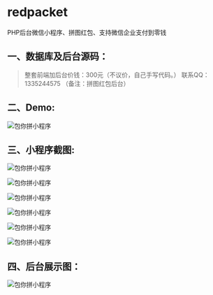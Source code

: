 # redpacket
PHP后台微信小程序、拼图红包、支持微信企业支付到零钱
## 一、数据库及后台源码：
> 整套前端加后台价钱：300元（不议价，自己手写代码。）
> 联系QQ：1335244575 （备注：拼图红包后台）
## 二、Demo:
![包你拼小程序][1]


  [1]: https://img.91ud.com/FryRd2QwbK6dEpuPRjE4uhjec-9P/256
  
## 三、小程序截图:
![包你拼小程序][2]


  [2]: https://raw.githubusercontent.com/hellosee/redpacket/master/preview/3701559631867_.pic.jpg
  
![包你拼小程序][3]


  [3]: https://raw.githubusercontent.com/hellosee/redpacket/master/preview/3711559631868_.pic.jpg
  
  
![包你拼小程序][4]


  [4]: https://raw.githubusercontent.com/hellosee/redpacket/master/preview/3731559631870_.pic.jpg
![包你拼小程序][5]


  [5]: https://raw.githubusercontent.com/hellosee/redpacket/master/preview/3741559631871_.pic.jpg
  
![包你拼小程序][6]


  [6]: https://raw.githubusercontent.com/hellosee/redpacket/master/preview/3751559631872_.pic.jpg
  
![包你拼小程序][7]


  [7]: https://raw.githubusercontent.com/hellosee/redpacket/master/preview/3761559632109_.pic.jpg
  
## 四、后台展示图：
![包你拼小程序][8]


  [8]: https://raw.githubusercontent.com/hellosee/redpacket/master/preview/ht1.png
  
  
